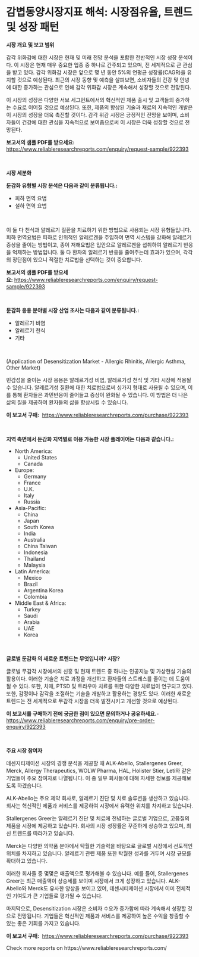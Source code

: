 <p><h1>감볍동양시장지표 해석: 시장점유율, 트렌드 및 성장 패턴</h1></p><p><strong>시장 개요 및 보고 범위</strong></p>
<p><p>감각 위화감에 대한 시장은 현재 및 미래 전망 분석을 포함한 전반적인 시장 성장 분석이다. 이 시장은 현재 매우 중요한 업종 중 하나로 간주되고 있으며, 전 세계적으로 큰 관심을 받고 있다. 감각 위화감 시장은 앞으로 몇 년 동안 5%의 연평균 성장률(CAGR)을 유지할 것으로 예상된다. 최근의 시장 동향 및 예측을 살펴보면, 소비자들의 건강 및 안녕에 대한 증가하는 관심으로 인해 감각 위화감 시장은 계속해서 성장할 것으로 전망된다.</p><p>이 시장의 성장은 다양한 서브 세그먼트에서의 혁신적인 제품 출시 및 고객들의 증가하는 수요로 이어질 것으로 예상된다. 또한, 제품의 향상된 기술과 재료의 지속적인 개발은 이 시장의 성장을 더욱 촉진할 것이다. 감각 위감 시장은 긍정적인 전망을 보이며, 소비자들이 건강에 대한 관심을 지속적으로 보여줌으로써 이 시장은 더욱 성장할 것으로 전망된다.</p></p>
<p><strong>보고서의 샘플 PDF를 받으세요:</strong> <a href="https://www.reliableresearchreports.com/enquiry/request-sample/922393">https://www.reliableresearchreports.com/enquiry/request-sample/922393</a></p>
<p>&nbsp;</p>
<p><strong>시장 세분화</strong></p>
<p><strong>둔감화 유형별 시장 분석은 다음과 같이 분류됩니다.:</strong></p>
<p><ul><li>피하 면역 요법</li><li>설하 면역 요법</li></ul></p>
<p>&nbsp;</p>
<p><p>이 둘 다 천식과 알레르기 질환을 치료하기 위한 방법으로 사용되는 시장 유형들입니다. 피하 면역요법은 피하로 인위적인 알레르겐을 주입하여 면역 시스템을 강화해 알레르기 증상을 줄이는 방법이고, 종이 저해요법은 입안으로 알레르겐을 섭취하여 알레르기 반응을 억제하는 방법입니다. 둘 다 환자의 알레르기 반응을 줄여주는데 효과가 있으며, 각각의 장단점이 있으니 적절한 치료법을 선택하는 것이 중요합니다.</p></p>
<p><strong>보고서의 샘플 PDF를 받으세요:</strong>&nbsp;<a href="https://www.reliableresearchreports.com/enquiry/request-sample/922393">https://www.reliableresearchreports.com/enquiry/request-sample/922393</a></p>
<p>&nbsp;</p>
<p><strong> 둔감화 응용 분야별 시장 산업 조사는 다음과 같이 분류됩니다.:</strong></p>
<p><ul><li>알레르기 비염</li><li>알레르기 천식</li><li>기타</li></ul></p>
<p>&nbsp;</p>
<p><p>(Application of Desensitization Market - Allergic Rhinitis, Allergic Asthma, Other Market)</p><p>민감성을 줄이는 시장 응용은 알레르기성 비염, 알레르기성 천식 및 기타 시장에 적용될 수 있습니다. 알레르기성 질환에 대한 치료법으로써 싱가지 형태로 사용될 수 있으며, 이를 통해 환자들은 과민반응이 줄어들고 증상이 완화될 수 있습니다. 이 방법은 더 나은 삶의 질을 제공하여 환자들의 삶을 향상시킬 수 있습니다.</p></p>
<p><strong>이 보고서 구매:</strong>&nbsp; <a href="https://www.reliableresearchreports.com/purchase/922393">https://www.reliableresearchreports.com/purchase/922393</a></p>
<p>&nbsp;</p>
<p><strong>지역 측면에서 둔감화 지역별로 이용 가능한 시장 플레이어는 다음과 같습니다.:</strong></p>
<p><ul>
    <li>
        North America:
        <ul>
            <li>United States</li>
            <li>Canada</li>
        </ul>
    </li>
    <li>
        Europe:
        <ul>
            <li>Germany</li>
            <li>France</li>
            <li>U.K.</li>
            <li>Italy</li>
            <li>Russia</li>
        </ul>
    </li>
    <li>
        Asia-Pacific:
        <ul>
            <li>China</li>
            <li>Japan</li>
            <li>South Korea</li>
            <li>India</li>
            <li>Australia</li>
            <li>China Taiwan</li>
            <li>Indonesia</li>
            <li>Thailand</li>
            <li>Malaysia</li>
        </ul>
    </li>
    <li>
        Latin America:
        <ul>
            <li>Mexico</li>
            <li>Brazil</li>
            <li>Argentina Korea</li>
            <li>Colombia</li>
        </ul>
    </li>
    <li>
        Middle East & Africa:
        <ul>
            <li>Turkey</li>
            <li>Saudi</li>
            <li>Arabia</li>
            <li>UAE</li>
            <li>Korea</li>
        </ul>
    </li>
    </ul></p>
<p>&nbsp;</p>
<p><strong>글로벌 둔감화 의 새로운 트렌드는 무엇입니까? 시장?</strong></p>
<p><p>글로벌 무감각 시장에서의 신흥 및 현재 트렌드 중 하나는 인공지능 및 가상현실 기술의 활용이다. 이러한 기술은 치료 과정을 개선하고 환자들의 스트레스를 줄이는 데 도움이 될 수 있다. 또한, 치매, PTSD 및 트라우마 치료를 위한 다양한 치료법이 연구되고 있다. 또한, 감정이나 감각을 조절하는 기술을 개발하고 활용하는 경향도 있다. 이러한 새로운 트렌드는 전 세계적으로 무감각 시장을 더욱 발전시키고 개선할 것으로 예상된다.</p></p>
<p><strong>이 보고서를 구매하기 전에 궁금한 점이 있으면 문의하거나 공유하세요.</strong>- <a href="https://www.reliableresearchreports.com/enquiry/pre-order-enquiry/922393">https://www.reliableresearchreports.com/enquiry/pre-order-enquiry/922393</a></p>
<p>&nbsp;</p>
<p><strong>주요 시장 참여자</strong></p>
<p><p>데센지티제이션 시장의 경쟁 분석을 제공할 때 ALK-Abello, Stallergenes Greer, Merck, Allergy Therapeutics, WOLW Pharma, HAL, Holister Stier, Leti와 같은 기업들이 주요 참여자로 나열됩니다. 이 중 일부 회사들에 대해 자세한 정보를 제공해보도록 하겠습니다.</p><p>ALK-Abello는 주요 제약 회사로, 알레르기 진단 및 치료 솔루션을 생산하고 있습니다. 회사는 혁신적인 제품과 서비스를 제공하여 시장에서 유력한 위치를 차지하고 있습니다. </p><p>Stallergenes Greer는 알레르기 진단 및 치료에 전념하는 글로벌 기업으로, 고품질의 제품을 시장에 제공하고 있습니다. 회사의 시장 성장률은 꾸준하게 상승하고 있으며, 최신 트렌드를 따라가고 있습니다.</p><p>Merck는 다양한 의약품 분야에서 탁월한 기술력을 바탕으로 글로벌 시장에서 선도적인 위치를 차지하고 있습니다. 알레르기 관련 제품 또한 탁월한 성과를 거두며 시장 규모를 확대하고 있습니다.</p><p>이러한 회사들 중 몇몇은 매출액으로 평가해볼 수 있습니다. 예를 들어, Stallergenes Greer는 최근 매출액이 상승세를 보이며 시장에서 크게 성장하고 있습니다. ALK-Abello와 Merck도 유사한 양상을 보이고 있어, 데센시티제이션 시장에서 이미 전체적인 기여도가 큰 기업들로 평가될 수 있습니다.</p><p>마지막으로, Desensitization 시장은 소비자 수요가 증가함에 따라 계속해서 성장할 것으로 전망됩니다. 기업들은 혁신적인 제품과 서비스를 제공하여 높은 수익을 창출할 수 있는 좋은 기회를 가지고 있습니다.</p></p>
<p><strong>이 보고서 구매:</strong>&nbsp;&nbsp;<a href="https://www.reliableresearchreports.com/purchase/922393">https://www.reliableresearchreports.com/purchase/922393</a></p>
<p>Check more reports on https://www.reliableresearchreports.com/</p>
